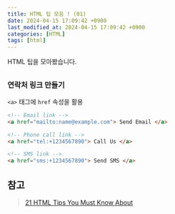 ```yaml
---
title: HTML 팁 모음 ! (01)
date: 2024-04-15 17:09:42 +0900
last_modified_at: 2024-04-15 17:09:42 +0900
categories: [HTML]
tags: [html]
---
```


HTML 팁을 모아봤습니다.

##

### 연락처 링크 만들기

`<a>` 태그에 `href` 속성을 활용

```html
<!-- Email link -->
<a href="mailto:name@example.com"> Send Email </a>

<!-- Phone call link -->
<a href="tel:+1234567890"> Call Us </a>

<!-- SMS link -->
<a href="sms:+1234567890"> Send SMS </a>
```

###

## 참고

> [21 HTML Tips You Must Know About](https://blog.stackademic.com/21-html-tips-you-must-know-about-f771c05713c0)
